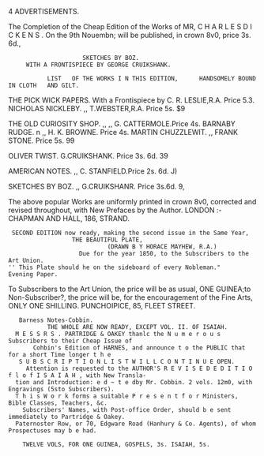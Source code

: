 4                                              ADVERTISEMENTS.


 The Completion of the Cheap Edition of the Works of
    MR, C H A R L E S D I C K E N S .
                      On the 9th Nouembn; will be published, in crown 8v0, price 3s. 6d.,

                         SKETCHES BY BOZ.
         WITH A FRONTISPIECE BY GEORGE CRUIKSHANK.

               LIST   OF THE WORKS I N THIS EDITION,      HANDSOMELY BOUND               IN CLOTH   AND GILT.

THE PICK WICK PAPERS. With a Frontispiece by C. R. LESLIE,R.A. Price 5.3.
NICHOLAS NICKLEBY.                   ,, T.WEBSTER,R.A. Price 5s.   $9


THE OLD CURIOSITY SHOP.      ,, ,, G. CATTERMOLE.Price 4s.
BARNABY RUDGE.               n        ,, H. K. BROWNE. Price 4s.
MARTIN CHUZZLEWIT.                   ,, FRANK        STONE. Price 5s.
                                                                   99


OLIVER TWIST.                                G.CRUIKSHANK.  Price 3s. 6d.
                                                                   39


AMERICAN NOTES.                      ,, C. STANFIELD.Price 2s. 6d. J)


SKETCHES BY BOZ.                     ,, G.CRUIKSHANR.       Price 3s.6d.
                                                                   9,


The above popular Works are uniformly printed in crown 8v0, corrected and revised throughout,
                            with New Prefaces by the Author.
                         LONDON :-CHAPMAN                 AND HALL, 186, STRAND.

     SECOND EDITION now ready, making the second issue in the Same Year,
                      THE BEAUTIFUL PLATE,
                                (DRAWN B Y HORACE MAYHEW, R.A.)
                        Due for the year 1850, to the Subscribers to the Art Union.
    '' This Plate should he on the sideboard of every Nobleman."        Evening Paper.
To Subscribers to the Art Union, the price will be as usual, ONE GUINEA;to Non-Subscriber?,
                    the price will be, for the encouragement of the Fine Arts,
                                       ONLY ONE SHILLING.
    PUNCHOIPICE, 85, FLEET
                         STREET.




       Barness Notes-Cobbin.
               THE WHOLE ARE NOW READY, EXCEPT VOL. II. OF ISAIAH.
      M E S S R S . PARTRIDGE & OAKEY thanlc the N u m e r o u s Subscribers to their Cheap Issue of
           Cohbin's Edition of HARNES, and announce t o the PUBLIC that for a short Time longer t h e
       S U B S C R I P T I O N L I S T W I L L C O N T I N U E OPEN.
         Attention is requested to the AUTHOR'S R E V I S E D E D I T I O f l o f I S A I A H , with New Transla-
      tion and Introduction: e d ~ t e dby Mr. Cobbin. 2 vols. 12m0, with Engravings (5sto Subscribers).
      T h i s W o r k forms a suitable P r e s e n t f o r Ministers, Bible Classes, Teachers, &c.
        Subscribers' Names, with Post-office Order, should b e sent immediately to Partridge & Oakey.
      Paternoster Row, or 70, Edgware Road (Hanhury & Co. Agents), of whom Prospectuses may b e had.

        TWELVE VOLS, FOR ONE GUINEA, GOSPELS, 3s. ISAIAH, 5s.
